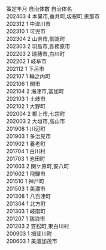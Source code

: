策定年月	自治体数	自治体名  
202403	4	本巣市,垂井町,坂祝町,恵那市  
202312	1	中津川市  
202310	1	可児市  
202304	2	山県市,御嵩町  
202303	2	羽島市,各務原市  
202203	2	瑞穂市,白川町  
202202	1	岐阜市  
202112	1	下呂市  
202107	1	輪之内町  
202106	1	関市  
202104	2	海津市,富加町  
202103	1	土岐市  
202102	1	大野町  
202004	2	郡上市,七宗町  
202003	2	大垣市,高山市  
201908	1	川辺町  
201903	1	多治見市  
201902	1	養老町  
201704	1	白川村  
201703	1	池田町  
201603	2	関ケ原町,安八町  
201602	1	飛騨市  
201510	1	神戸町  
201503	1	美濃市  
201308	1	八百津町  
201304	1	北方町  
201303	1	岐南町  
201207	1	瑞浪市  
201203	2	笠松町,東白川村  
200903	1	揖斐川町  
200603	1	美濃加茂市  
